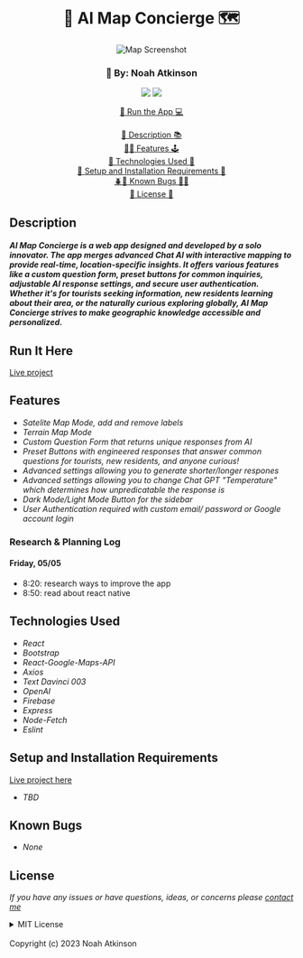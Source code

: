 <h1 align="center">🤖 AI Map Concierge 🗺️</h1>
  <p align="center">
    <div style="text-align:center;">
    <img src="src/img/MapScreentshot.png" 
         alt="Map Screenshot" 
         style="display:inline-block; margin:0 auto; max-width:100%; width:max; height: auto; text-align: center;"
    />
</div>

  </p>
<h3 align="center">
  🎨 By: Noah Atkinson 
</h3>

  <p align="center">
    <img src="https://img.shields.io/badge/License-MIT-blue.svg" />
    <img src="https://img.shields.io/badge/Version-1.0.0-blue.svg" />
  </p>
  
  <p align="center">
   <a href="https://livable-app.vercel.app/">🏃 Run the App 💻</a>
    <br><br>
    <a href="#description">📝 Description 📚</a>
    <br>
    <a href="#features">👨‍💻 Features 🕹️</a>
    <br>
    <a href="#technologies-used">💽 Technologies Used 💾</a>
    <br>
    <a href="#setup-and-installation-requirements">🧰 Setup and Installation Requirements 🔨</a>
    <br>
    <a href="#known-bugs">🪲🐞 Known Bugs 🐛🐜</a>
    <br>
    <a href="#license">🪪 License 🪪</a>
  </p>


## Description
#### _AI Map Concierge is a web app designed and developed by a solo innovator. The app merges advanced Chat AI with interactive mapping to provide real-time, location-specific insights. It offers various features like a custom question form, preset buttons for common inquiries, adjustable AI response settings, and secure user authentication. Whether it's for tourists seeking information, new residents learning about their area, or the naturally curious exploring globally, AI Map Concierge strives to make geographic knowledge accessible and personalized._

## Run It Here

  [Live project](https://livable-app.vercel.app/)

## Features

* _Satelite Map Mode, add and remove labels_
* _Terrain Map Mode_
* _Custom Question Form that returns unique responses from AI_
* _Preset Buttons with engineered responses that answer common questions for tourists, new residents, and anyone curious!_
* _Advanced settings allowing you to generate shorter/longer respones_
* _Advanced settings allowing you to change Chat GPT "Temperature" which determines how unpredicatable the response is_
* _Dark Mode/Light Mode Button for the sidebar_
* _User Authentication required with custom email/ password or Google account login_

### Research & Planning Log
#### Friday, 05/05

* 8:20: research ways to improve the app
* 8:50: read about react native

## Technologies Used

* _React_
* _Bootstrap_
* _React-Google-Maps-API_
* _Axios_
* _Text Davinci 003_
* _OpenAI_
* _Firebase_
* _Express_
* _Node-Fetch_
* _Eslint_

## Setup and Installation Requirements

  [Live project here](https://livable-app.vercel.app/)

* _TBD_

## Known Bugs

* _None_

## License

_If you have any issues or have questions, ideas, or concerns please [contact me](mailto:noahatkinson1.1@gmail.com)_

<details>

<summary>MIT License</summary>
<br />
Permission is hereby granted, free of charge, to any person obtaining a copy
of this software and associated documentation files (the "Software"), to deal
in the Software without restriction, including without limitation the rights
to use, copy, modify, merge, publish, distribute, sublicense, and/or sell
copies of the Software, and to permit persons to whom the Software is
furnished to do so, subject to the following conditions:

The above copyright notice and this permission notice shall be included in all
copies or substantial portions of the Software.

THE SOFTWARE IS PROVIDED "AS IS", WITHOUT WARRANTY OF ANY KIND, EXPRESS OR
IMPLIED, INCLUDING BUT NOT LIMITED TO THE WARRANTIES OF MERCHANTABILITY,
FITNESS FOR A PARTICULAR PURPOSE AND NONINFRINGEMENT. IN NO EVENT SHALL THE
AUTHORS OR COPYRIGHT HOLDERS BE LIABLE FOR ANY CLAIM, DAMAGES OR OTHER
LIABILITY, WHETHER IN AN ACTION OF CONTRACT, TORT OR OTHERWISE, ARISING FROM,
OUT OF OR IN CONNECTION WITH THE SOFTWARE OR THE USE OR OTHER DEALINGS IN THE
SOFTWARE.
</details>
<br />
Copyright (c) 2023 Noah Atkinson
